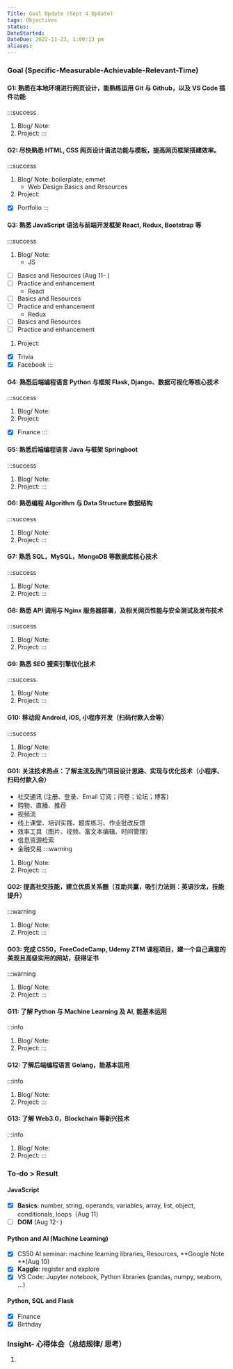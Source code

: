 ```yaml
---
Title: Goal Update (Sept 4 Update)
tags: Objectives
status:
DateStarted:
DateDue: 2022-11-23, 1:00:13 pm
aliases:
---
```


### Goal (Specific-Measurable-Achievable-Relevant-Time)

#### G1: 熟悉在本地环境进行网页设计，能熟练运用 Git 与 Github，以及 VS Code 插件功能

:::success

1. Blog/ Note:
2. Project:
   :::

#### G2: 尽快熟悉 HTML, CSS 网页设计语法功能与模板，提高网页框架搭建效率。

:::success

1. Blog/ Note: boilerplate; emmet
   - Web Design Basics and Resources
2. Project:

- [x] Portfolio
      :::

#### G3: 熟悉 JavaScript 语法与前端开发框架 React, Redux, Bootstrap 等

:::success

1. Blog/ Note:
   - JS

- [ ] Basics and Resources (Aug 11- )
- [ ] Practice and enhancement
  - React
- [ ] Basics and Resources
- [ ] Practice and enhancement
  - Redux
- [ ] Basics and Resources
- [ ] Practice and enhancement

1. Project:

- [x] Trivia
- [x] Facebook
      :::

#### G4: 熟悉后端编程语言 Python 与框架 Flask, Django、数据可视化等核心技术

:::success

1. Blog/ Note:
2. Project:

- [x] Finance
      :::

#### G5: 熟悉后端编程语言 Java 与框架 Springboot

:::success

1. Blog/ Note:
2. Project:
   :::

#### G6: 熟悉编程 Algorithm 与 Data Structure 数据结构

:::success

1. Blog/ Note:
2. Project:
   :::

#### G7: 熟悉 SQL，MySQL，MongoDB 等数据库核心技术

:::success

1. Blog/ Note:
2. Project:
   :::

#### G8: 熟悉 API 调用与 Nginx 服务器部署，及相关网页性能与安全测试及发布技术

:::success

1. Blog/ Note:
2. Project:
   :::

#### G9: 熟悉 SEO 搜索引擎优化技术

:::success

1. Blog/ Note:
2. Project:
   :::

#### G10: 移动段 Android, iOS, 小程序开发（扫码付款入会等）

:::success

1. Blog/ Note:
2. Project:
   :::

#### G01: 关注技术热点：了解主流及热门项目设计思路、实现与优化技术（小程序、扫码付款入会）

- 社交通讯 (注册、登录、Email 订阅；问卷；论坛；博客)
- 购物、直播、推荐
- 视频流
- 线上课堂、培训实践、题库练习、作业批改反馈
- 效率工具（图片、视频、富文本编辑、时间管理）
- 信息资源检索
- 金融交易
  :::warning

1. Blog/ Note:
2. Project:
   :::

#### G02: 提高社交技能，建立优质关系圈（互助共赢，吸引力法则：英语沙龙，技能提升）

:::warning

1. Blog/ Note:
2. Project:
   :::

#### G03: 完成 CS50，FreeCodeCamp, Udemy ZTM 课程项目，建一个自己满意的美观且高级实用的网站，获得证书

:::warning

1. Blog/ Note:
2. Project:
   :::

#### G11: 了解 Python 与 Machine Learning 及 AI, 能基本运用

:::info

1. Blog/ Note:
2. Project:
   :::

#### G12: 了解后端编程语言 Golang，能基本运用

:::info

1. Blog/ Note:
2. Project:
   :::

#### G13: 了解 Web3.0，Blockchain 等新兴技术

:::info

1. Blog/ Note:
2. Project:
   :::

### **To-do > Result**

#### JavaScript

- [x] **Basics**: number, string, operands, variables, array, list, object, conditionals, loops（Aug 11）
- [ ] **DOM** (Aug 12- )

#### Python and AI (Machine Learning)

- [x] CS50 AI seminar: machine learning libraries, Resources, **Google Note **(Aug 10)
- [x] **Kaggle**: register and explore
- [x] VS Code: Jupyter notebook, Python libraries (pandas, numpy, seaborn, ...)

#### Python, SQL and Flask

- [x] Finance
- [x] Birthday

### Insight- 心得体会（总结规律/ 思考）

1.
